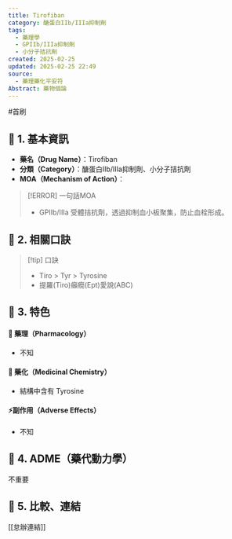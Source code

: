 ```yaml
---
title: Tirofiban
category: 醣蛋白IIb/IIIa抑制劑
tags:
  - 藥理學
  - GPIIb/IIIa抑制劑
  - 小分子拮抗劑
created: 2025-02-25
updated: 2025-02-25 22:49
source:
  - 藥理藥化平安符
Abstract: 藥物個論
---
```


#首刷
## 🔹 1. 基本資訊
- **藥名（Drug Name）**：Tirofiban
- **分類（Category）**：醣蛋白IIb/IIIa抑制劑、小分子拮抗劑
- **MOA（Mechanism of Action）**：
> [!ERROR] 一句話MOA
> - GPIIb/IIIa 受體拮抗劑，透過抑制血小板聚集，防止血栓形成。

## 🔹 2. 相關口訣
> [!tip] 口訣
> - Tiro > Tyr > Tyrosine
> - 提羅(Tiro)癲癇(Ept)愛說(ABC)

## 🔹 3. 特色
#### 🧪 藥理（Pharmacology）
- 不知


#### 🧬 藥化（Medicinal Chemistry）

- 結構中含有 Tyrosine

#### ⚡副作用（Adverse Effects）
- 不知


## 🔹 4. ADME（藥代動力學）
 不重要
## 🔹 5. 比較、連結

[[怠辦連結]]